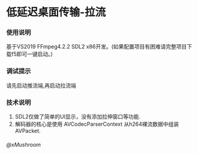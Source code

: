 # 低延迟桌面传输-拉流

### 使用说明
   基于VS2019 FFmpeg4.2.2 SDL2 x86开发。(如果配置项目有困难请完整项目下载f5即可一键启动。)

### 调试提示
   请先启动推流端,再启动拉流端

### 技术说明
1.  SDL2仅做了简单的UI显示，没有添加拉伸窗口等功能.
2.  解码器的核心是使用 AVCodecParserContext 从h264裸流数据中组装AVPacket.

###### @xMushroom